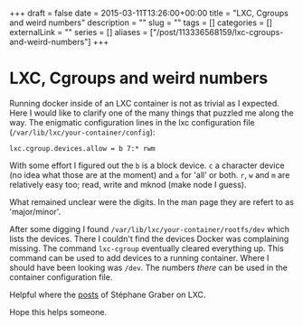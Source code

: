 +++ 
draft = false
date = 2015-03-11T13:26:00+00:00
title = "LXC, Cgroups and weird numbers"
description = ""
slug = "" 
tags = []
categories = []
externalLink = ""
series = []
aliases = ["/post/113336568159/lxc-cgroups-and-weird-numbers"]
+++

LXC, Cgroups and weird numbers
==============================

Running docker inside of an LXC container is not as trivial as I
expected. Here I would like to clarify one of the many things that
puzzled me along the way. The enigmatic configuration lines in the lxc
configuration file (`/var/lib/lxc/your-container/config`):

    lxc.cgroup.devices.allow = b 7:* rwm

With some effort I figured out the `b` is a block device. `c` a
character device (no idea what those are at the moment) and `a` for
'all' or both. `r`, `w` and `m` are relatively easy too; read, write and
mknod (make node I guess).

What remained unclear were the digits. In the man page they are refert
to as \'major/minor'.

After some digging I found `/var/lib/lxc/your-container/rootfs/dev`
which lists the devices. There I couldn't find the devices Docker was
complaining missing. The command `lxc-cgroup` eventually cleared
everything up. This command can be used to add devices to a running
container. Where I should have been looking was `/dev`. The numbers
*there* can be used in the container configuration file.

Helpful where the
[posts](https://www.stgraber.org/2013/12/20/lxc-1-0-blog-post-series/)
of Stéphane Graber on LXC.

Hope this helps someone.

